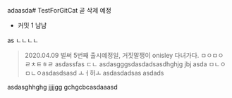 adaasda# TestForGitCat
곧 삭제 예정
- 커밋 1
냠냠

as
ㄴㄴㄴㄴ
> 2020.04.09 벌써 5번째 출시예정일, 거짓말쟁이 onisley 다녀가다.
ㅁㅇㅁㅇ
ㄹㅊㅌㅎㄹ
asdassfas
ㄷㄴ
asdasgggsdasdadsasdhghjg
jbj
asda
ㅁㄴㅇㅁㄴㅇasdasdsasd
ㅗㅓ허ㅗ
asdasdadsas
asdads

asdasghhghg
jjjjgg
gchgcbcasdaaasd

